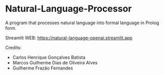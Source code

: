 # Natural-Language-Processor
A program that processes natural language into formal language in Prolog form.

Streamlit WEB: https://natural-language-openai.streamlit.app

Credits:
- Carlos Henrique Gonçalves Batista
- Marcos Guilherme Dias de Oliveira Alves
- Guilherme Frazão Fernandes
